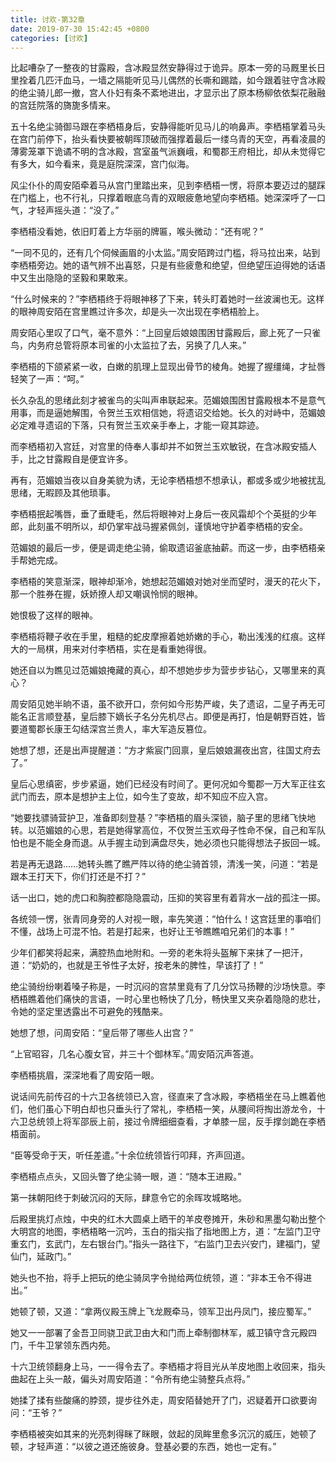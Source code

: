 ```yaml
---
title: 讨欢-第32章
date: 2019-07-30 15:42:45 +0800
categories: [讨欢]
---
```


比起嘈杂了一整夜的甘露殿，含冰殿显然安静得过于诡异。原本一旁的马厩里长日里拴着几匹汗血马，一墙之隔能听见马儿偶然的长嘶和踢踏，如今跟着驻守含冰殿的绝尘骑儿郎一撤，宫人仆妇有条不紊地进出，才显示出了原本杨柳依依梨花融融的宫廷院落的旖旎多情来。

五十名绝尘骑御马跟在李栖梧身后，安静得能听见马儿的响鼻声。李栖梧掌着马头在宫门前停下，抬头看快要被朝晖顶破而强撑着最后一缕乌青的天空，再看凌晨的薄雾笼罩下诡谲不明的含冰殿，宫室虽气派巍峨，和蜀郡王府相比，却从未觉得它有多大，如今看来，竟是庭院深深，宫门似海。

风尘仆仆的周安陌牵着马从宫门里踏出来，见到李栖梧一愣，将原本要迈过的腿踩在门槛上，也不行礼，只撑着眼底乌青的双眼疲惫地望向李栖梧。她深深呼了一口气，才轻声摇头道：“没了。”

李栖梧没看她，依旧盯着上方华丽的牌匾，喉头微动：“还有呢？”

“一同不见的，还有几个伺候画眉的小太监。”周安陌跨过门槛，将马拉出来，站到李栖梧旁边。她的语气辨不出喜怒，只是有些疲惫和绝望，但绝望压迫得她的话语中又生出隐隐的坚毅和果敢来。

“什么时候来的？”李栖梧终于将眼神移了下来，转头盯着她时一丝波澜也无。这样的眼神周安陌在宫里瞧过许多次，却是头一次出现在李栖梧脸上。

周安陌心里叹了口气，毫不意外：“上回皇后娘娘围困甘露殿后，廊上死了一只雀鸟，内务府总管将原本司雀的小太监拉了去，另换了几人来。”

李栖梧的下颌紧紧一收，白嫩的肌理上显现出骨节的棱角。她握了握缰绳，才扯唇轻笑了一声：“呵。”

长久杂乱的思绪此刻才被雀鸟的尖叫声串联起来。范媚娘围困甘露殿根本不是意气用事，而是逼她解围，令贺兰玉欢相信她，将遗诏交给她。长久的对峙中，范媚娘必定难寻遗诏的下落，只有贺兰玉欢亲手奉上，才能一窥其踪迹。

而李栖梧初入宫廷，对宫里的侍奉人事却并不如贺兰玉欢敏锐，在含冰殿安插人手，比之甘露殿自是便宜许多。

再有，范媚娘当夜以自身美貌为诱，无论李栖梧想不想承认，都或多或少地被扰乱思绪，无暇顾及其他琐事。

李栖梧抿起嘴唇，垂了垂睫毛，然后将眼神对上身后一夜风霜却个个英挺的少年郎，此刻虽不明所以，却仍掌牢战马握紧佩剑，谨慎地守护着李栖梧的安全。

范媚娘的最后一步，便是调走绝尘骑，偷取遗诏釜底抽薪。而这一步，由李栖梧亲手帮她完成。

李栖梧的笑意渐深，眼神却渐冷，她想起范媚娘对她对坐而望时，漫天的花火下，那一个胜券在握，妖娇撩人却又嘲讽怜悯的眼神。

她恨极了这样的眼神。

李栖梧将鞭子收在手里，粗糙的蛇皮摩擦着她娇嫩的手心，勒出浅浅的红痕。这样大的一局棋，用来对付李栖梧，实在是看重她得很。

她还自以为瞧见过范媚娘掩藏的真心，却不想她步步为营步步钻心，又哪里来的真心？

周安陌见她半晌不语，虽不欲开口，奈何如今形势严峻，失了遗诏，二皇子再无可能名正言顺登基，皇后膝下嫡长子名分先机尽占。即便是再打，怕是朝野百姓，皆要道蜀郡长康王勾结深宫兰贵人，率大军造反篡位。

她想了想，还是出声提醒道：“方才紫宸门回禀，皇后娘娘漏夜出宫，往国丈府去了。”

皇后心思缜密，步步紧逼，她们已经没有时间了。更何况如今蜀郡一万大军正往玄武门而去，原本是想护主上位，如今生了变故，却不知应不应入宫。

“她要找骠骑营护卫，准备即刻登基？”李栖梧的眉头深锁，脑子里的思绪飞快地转。以范媚娘的心思，若是她得掌高位，不仅贺兰玉欢母子性命不保，自己和军队怕也是不能全身而退。从手握主动到满盘尽失，她必须也只能得想法子扳回一城。

若是再无退路……她转头瞧了瞧严阵以待的绝尘骑首领，清浅一笑，问道：“若是跟本王打天下，你们打还是不打？”

话一出口，她的虎口和胸腔都隐隐震动，压抑的笑容里有着背水一战的孤注一掷。

各统领一愣，张青同身旁的人对视一眼，率先笑道：“怕什么！这宫廷里的事咱们不懂，战场上可混不怕。若是打起来，也好让王爷瞧瞧咱兄弟们的本事！”

少年们都笑将起来，满腔热血地附和。一旁的老朱将头盔解下来抹了一把汗，道：“奶奶的，也就是王爷性子太好，按老朱的脾性，早该打了！”

绝尘骑纷纷喇着嗓子称是，一时沉闷的宫禁里竟有了几分饮马扬鞭的沙场快意。李栖梧瞧着他们痛快的言语，一时心里也畅快了几分，畅快里又夹杂着隐隐的悲壮，令她的坚定里透露出不可避免的残酷来。

她想了想，问周安陌：“皇后带了哪些人出宫？”

“上官昭容，几名心腹女官，并三十个御林军。”周安陌沉声答道。

李栖梧挑眉，深深地看了周安陌一眼。

说话间先前传召的十六卫各统领已入宫，径直来了含冰殿，李栖梧坐在马上瞧着他们，他们虽心下明白却也只垂头行了常礼，李栖梧一笑，从腰间将掏出游龙令，十六卫总统领上将军邵辰上前，接过令牌细细查看，才单膝一屈，反手撑剑跪在李栖梧面前。

“臣等受命于天，听任差遣。”十余位统领皆行叩拜，齐声回道。

李栖梧点点头，又回头瞥了绝尘骑一眼，道：“随本王进殿。”

第一抹朝阳终于刺破沉闷的天际，肆意令它的余晖攻城略地。

后殿里挑灯点烛，中央的红木大圆桌上晒干的羊皮卷摊开，朱砂和黑墨勾勒出整个大明宫的地图，李栖梧略一沉吟，玉白的指尖指了指地图上方，道：“左监门卫守重玄门，玄武门，左右银台门。”指头一路往下，“右监门卫去兴安门，建福门，望仙门，延政门。”

她头也不抬，将手上把玩的绝尘骑凤字令抛给两位统领，道：“非本王令不得进出。”

她顿了顿，又道：“拿两仪殿玉牌上飞龙厩牵马，领军卫出丹凤门，接应蜀军。”

她又一一部署了金吾卫同骁卫武卫由大和门而上牵制御林军，威卫镇守含元殿四门，千牛卫掌领东西内苑。

十六卫统领翻身上马，一一得令去了。李栖梧才将目光从羊皮地图上收回来，指头曲起在上头一敲，偏头对周安陌道：“令所有绝尘骑整兵点将。”

她揉了揉有些酸痛的脖颈，提步往外走，周安陌替她开了门，迟疑着开口欲要询问：“王爷？”

李栖梧被突如其来的光亮刺得眯了眯眼，敛起的凤眸里愈多沉沉的威压，她顿了顿，才轻声道：“以彼之道还施彼身。登基必要的东西，她也一定有。”

